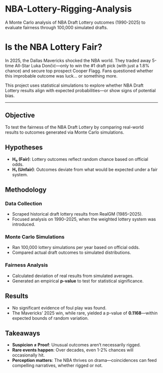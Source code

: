 # NBA-Lottery-Rigging-Analysis
A Monte Carlo analysis of NBA Draft Lottery outcomes (1990-2025) to evaluate fairness through 100,000 simulated drafts.

# Is the NBA Lottery Fair?

In 2025, the Dallas Mavericks shocked the NBA world. They traded away 5-time All-Star Luka Dončić—only to win the #1 draft pick (with just a 1.8% chance) and secure top prospect Cooper Flagg. Fans questioned whether this improbable outcome was luck... or something more.

This project uses statistical simulations to explore whether NBA Draft Lottery results align with expected probabilities—or show signs of potential bias.

---

## Objective

To test the fairness of the NBA Draft Lottery by comparing real-world results to outcomes generated via Monte Carlo simulations.


## Hypotheses

- **H₀ (Fair)**: Lottery outcomes reflect random chance based on official odds.
- **H₁ (Unfair)**: Outcomes deviate from what would be expected under a fair system.


## Methodology

### Data Collection
- Scraped historical draft lottery results from RealGM (1985–2025).
- Focused analysis on 1990–2025, when the weighted lottery system was introduced.

### Monte Carlo Simulations
- Ran 100,000 lottery simulations per year based on official odds.
- Compared actual draft outcomes to simulated distributions.

### Fairness Analysis
- Calculated deviation of real results from simulated averages.
- Generated an empirical **p-value** to test for statistical significance.


## Results

- No significant evidence of foul play was found.
- The Mavericks’ 2025 win, while rare, yielded a p-value of **0.1168**—within expected bounds of random variation.


## Takeaways

- **Suspicion ≠ Proof**: Unusual outcomes aren’t necessarily rigged.
- **Rare events happen**: Over decades, even 1-2% chances will occasionally hit.
- **Perception matters**: The NBA thrives on drama—coincidences can feed compelling narratives, whether rigged or not.
